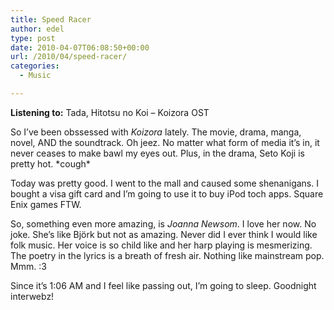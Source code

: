 ```yaml
---
title: Speed Racer
author: edel
type: post
date: 2010-04-07T06:08:50+00:00
url: /2010/04/speed-racer/
categories:
  - Music

---
```

**Listening to:** Tada, Hitotsu no Koi &#8211; Koizora OST

So I&#8217;ve been obssessed with _Koizora_ lately. The movie, drama, manga, novel, AND the soundtrack. Oh jeez. No matter what form of media it&#8217;s in, it never ceases to make bawl my eyes out. Plus, in the drama, Seto Koji is pretty hot. \*cough\*

Today was pretty good. I went to the mall and caused some shenanigans. I bought a visa gift card and I&#8217;m going to use it to buy iPod toch apps. Square Enix games FTW.

So, something even more amazing, is _Joanna Newsom_. I love her now. No joke. She&#8217;s like Björk but not as amazing. Never did I ever think I would like folk music. Her voice is so child like and her harp playing is mesmerizing. The poetry in the lyrics is a breath of fresh air. Nothing like mainstream pop. Mmm. :3

Since it&#8217;s 1:06 AM and I feel like passing out, I&#8217;m going to sleep. Goodnight interwebz!

<ol class="footnote">
</ol>